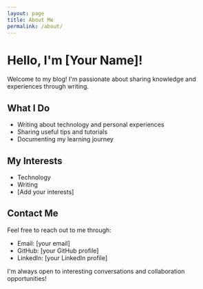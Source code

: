 ```yaml
---
layout: page
title: About Me
permalink: /about/
---
```


# Hello, I'm [Your Name]!

Welcome to my blog! I'm passionate about sharing knowledge and experiences through writing.

## What I Do

- Writing about technology and personal experiences
- Sharing useful tips and tutorials
- Documenting my learning journey

## My Interests

- Technology
- Writing
- [Add your interests]

## Contact Me

Feel free to reach out to me through:
- Email: [your email]
- GitHub: [your GitHub profile]
- LinkedIn: [your LinkedIn profile]

I'm always open to interesting conversations and collaboration opportunities!
